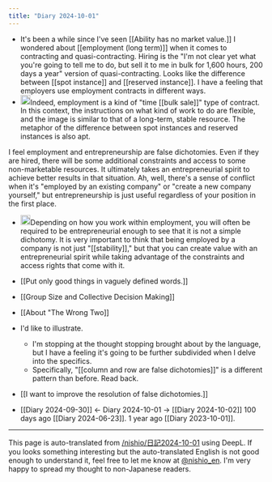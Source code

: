 ```yaml
---
title: "Diary 2024-10-01"
---
```



- It's been a while since I've seen [[Ability has no market value.]] I wondered about [[employment (long term)]] when it comes to contracting and quasi-contracting.
Hiring is the "I'm not clear yet what you're going to tell me to do, but sell it to me in bulk for 1,600 hours, 200 days a year" version of quasi-contracting.
Looks like the difference between [[spot instance]] and [[reserved instance]].
I have a feeling that employers use employment contracts in different ways.
- <img src='https://scrapbox.io/api/pages/nishio-en/gpt/icon' alt='gpt.icon' height="19.5"/>Indeed, employment is a kind of "time [[bulk sale]]" type of contract. In this context, the instructions on what kind of work to do are flexible, and the image is similar to that of a long-term, stable resource. The metaphor of the difference between spot instances and reserved instances is also apt.

I feel employment and entrepreneurship are false dichotomies.
Even if they are hired, there will be some additional constraints and access to some non-marketable resources.
It ultimately takes an entrepreneurial spirit to achieve better results in that situation.
Ah, well, there's a sense of conflict when it's "employed by an existing company" or "create a new company yourself," but entrepreneurship is just useful regardless of your position in the first place.
- <img src='https://scrapbox.io/api/pages/nishio-en/gpt/icon' alt='gpt.icon' height="19.5"/>Depending on how you work within employment, you will often be required to be entrepreneurial enough to see that it is not a simple dichotomy. It is very important to think that being employed by a company is not just "[[stability]]," but that you can create value with an entrepreneurial spirit while taking advantage of the constraints and access rights that come with it.

- [[Put only good things in vaguely defined words.]]

- [[Group Size and Collective Decision Making]]

- [[About "The Wrong Two]]
- I'd like to illustrate.
    - I'm stopping at the thought stopping brought about by the language, but I have a feeling it's going to be further subdivided when I delve into the specifics.
    - Specifically, "[[column and row are false dichotomies]]" is a different pattern than before.
Read back.
- [[I want to improve the resolution of false dichotomies.]]
- [[Diary 2024-09-30]] ← Diary 2024-10-01 → [[Diary 2024-10-02]]
100 days ago [[Diary 2024-06-23]].
1 year ago [[Diary 2023-10-01]].
---
This page is auto-translated from [/nishio/日記2024-10-01](https://scrapbox.io/nishio/日記2024-10-01) using DeepL. If you looks something interesting but the auto-translated English is not good enough to understand it, feel free to let me know at [@nishio_en](https://twitter.com/nishio_en). I'm very happy to spread my thought to non-Japanese readers.
